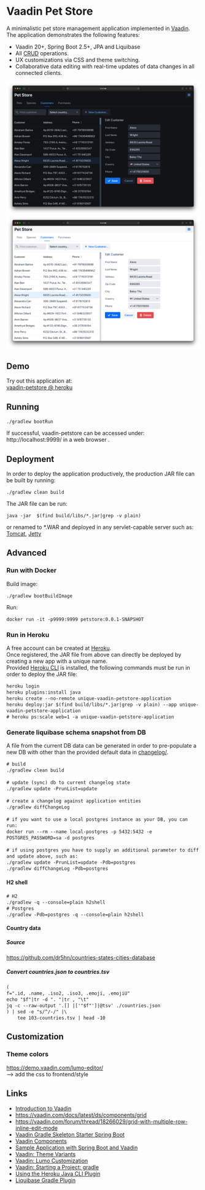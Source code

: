 # Vaadin Pet Store

A minimalistic pet store management application implemented in [Vaadin](https://vaadin.com/).  
The application demonstrates the following features: 
- Vaadin 20+, Spring Boot 2.5+, JPA and Liquibase 
- All [CRUD](https://en.wikipedia.org/wiki/Create,_read,_update_and_delete) operations.
- UX customizations via CSS and theme switching. 
- Collaborative data editing with real-time updates of data changes in all connected clients.

![Screenshot](doc/vaadin-petstore-dark.png)
![Screenshot](doc/vaadin-petstore-light.png)

## Demo
Try out this application at:  
[vaadin-petstore @ heroku](https://vaadin-petstore.herokuapp.com/)

## Running
```
./gradlew bootRun
```
If successful, vaadin-petstore can be accessed under: http://localhost:9999/ in a web browser . 

## Deployment 

In order to deploy the application productively, the production JAR file can be built by running:
```
./gradlew clean build
```

The JAR file can be run:
```
java -jar  $(find build/libs/*.jar|grep -v plain)
```
or renamed to *.WAR and deployed in any servlet-capable server such as:  
[Tomcat](http://tomcat.apache.org/), [Jetty](https://www.eclipse.org/jetty/)

## Advanced

### Run with Docker
Build image:
```
./gradlew bootBuildImage
```

Run:
```
docker run -it -p9999:9999 petstore:0.0.1-SNAPSHOT
```

### Run in Heroku
A free account can be created at [Heroku](https://heroku.com/).  
Once registered, the JAR file from above can directly be deployed by creating a new app with a unique name.  
Provided [Heroku CLI](https://devcenter.heroku.com/articles/heroku-command-line) is installed, the following commands must be run in order to deploy the JAR file:
```
heroku login
heroku plugins:install java
heroku create --no-remote unique-vaadin-petstore-application
heroku deploy:jar $(find build/libs/*.jar|grep -v plain) --app unique-vaadin-petstore-application
# heroku ps:scale web=1 -a unique-vaadin-petstore-application
```

### Generate liquibase schema snapshot from DB
A file from the current DB data can be generated in order to pre-populate a new DB with other than the provided default data in [changelog/](src/main/resources/db/changelog/). 
```
# build
./gradlew clean build

# update (sync) db to current changelog state
./gradlew update -PrunList=update

# create a changelog against application entities 
./gradlew diffChangeLog

# if you want to use a local postgres instance as your DB, you can run:
docker run --rm --name local-postgres -p 5432:5432 -e POSTGRES_PASSWORD=sa -d postgres

# if using postgres you have to supply an additional parameter to diff and update above, such as:
./gradlew update -PrunList=update -Pdb=postgres
./gradlew diffChangeLog -Pdb=postgres 
```

#### H2 shell
```
# H2
./gradlew -q --console=plain h2shell
# Postgres
./gradlew -Pdb=postgres -q --console=plain h2shell
```

#### Country data
##### Source
https://github.com/dr5hn/countries-states-cities-database
##### Convert countries.json to countries.tsv
```
(
f=".id, .name, .iso2, .iso3, .emoji, .emojiU"
echo "$f"|tr -d ". "|tr , "\t"
jq -c --raw-output '.[] |['"$f"']|@tsv' ./countries.json
) | sed -e "s/^/-/" |\
    tee 103-countries.tsv | head -10
```

## Customization

### Theme colors
https://demo.vaadin.com/lumo-editor/  
--> add the css to frontend/style

## Links

- [Introduction to Vaadin](https://www.baeldung.com/vaadin)
- https://vaadin.com/docs/latest/ds/components/grid
- https://vaadin.com/forum/thread/18266029/grid-with-multiple-row-inline-edit-mode
- [Vaadin Gradle Skeleton Starter Spring Boot](https://github.com/vaadin/base-starter-spring-gradle)
- [Vaadin Components](https://vaadin.com/components)
- [Sample Application with Spring Boot and Vaadin](https://www.baeldung.com/spring-boot-vaadin)
- [Vaadin: Theme Variants](https://vaadin.com/docs/v14/flow/styling/theme-variants)
- [Vaadin: Lumo Customization](https://vaadin.com/docs/v14/flow/styling/lumo/customization)
- [Vaadin: Starting a Project: gradle](https://vaadin.com/docs/latest/guide/start/gradle)
- [Using the Heroku Java CLI Plugin](https://devcenter.heroku.com/articles/deploying-executable-jar-files#using-the-heroku-java-cli-plugin)
- [Liquibase Gradle Plugin](https://github.com/liquibase/liquibase-gradle-plugin)
